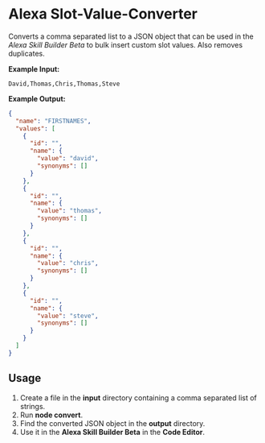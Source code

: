 # Alexa Slot-Value-Converter

Converts a comma separated list to a JSON object that can be used in the *Alexa Skill Builder Beta* to bulk insert custom slot values. Also removes duplicates.

**Example Input:**

```
David,Thomas,Chris,Thomas,Steve
```

**Example Output:**

```json
{
  "name": "FIRSTNAMES",
  "values": [
    {
      "id": "",
      "name": {
        "value": "david",
        "synonyms": []
      }
    },
    {
      "id": "",
      "name": {
        "value": "thomas",
        "synonyms": []
      }
    },
    {
      "id": "",
      "name": {
        "value": "chris",
        "synonyms": []
      }
    },
    {
      "id": "",
      "name": {
        "value": "steve",
        "synonyms": []
      }
    }
  ]
}
```



## Usage

1. Create a file in the **input** directory containing a comma separated list of strings.
2. Run **node convert**.
3. Find the converted JSON object in the **output** directory.
4. Use it in the **Alexa Skill Builder Beta** in the **Code Editor**.